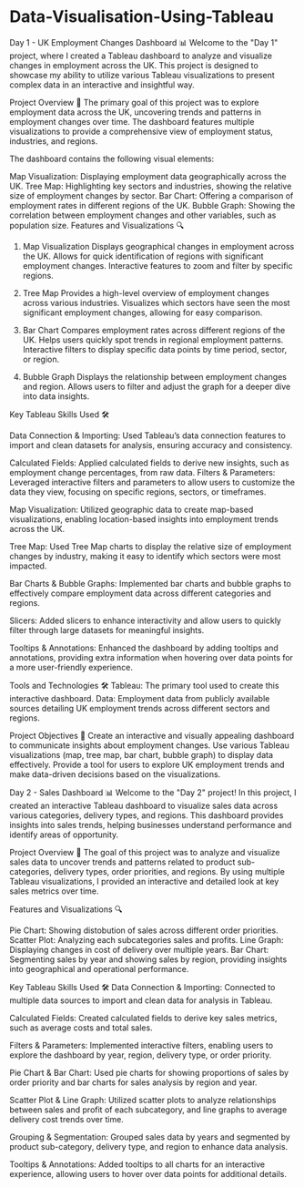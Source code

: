 # Data-Visualisation-Using-Tableau
Day 1 - UK Employment Changes Dashboard 📊
Welcome to the "Day 1" project, where I created a Tableau dashboard to analyze and visualize changes in employment across the UK. This project is designed to showcase my ability to utilize various Tableau visualizations to present complex data in an interactive and insightful way.

Project Overview 🚀
The primary goal of this project was to explore employment data across the UK, uncovering trends and patterns in employment changes over time. The dashboard features multiple visualizations to provide a comprehensive view of employment status, industries, and regions.

The dashboard contains the following visual elements:

Map Visualization: Displaying employment data geographically across the UK.
Tree Map: Highlighting key sectors and industries, showing the relative size of employment changes by sector.
Bar Chart: Offering a comparison of employment rates in different regions of the UK.
Bubble Graph: Showing the correlation between employment changes and other variables, such as population size.
Features and Visualizations 🔍
1. Map Visualization
Displays geographical changes in employment across the UK.
Allows for quick identification of regions with significant employment changes.
Interactive features to zoom and filter by specific regions.

3. Tree Map
Provides a high-level overview of employment changes across various industries.
Visualizes which sectors have seen the most significant employment changes, allowing for easy comparison.

4. Bar Chart
Compares employment rates across different regions of the UK.
Helps users quickly spot trends in regional employment patterns.
Interactive filters to display specific data points by time period, sector, or region.

5. Bubble Graph
Displays the relationship between employment changes and region.
Allows users to filter and adjust the graph for a deeper dive into data insights.

Key Tableau Skills Used 🛠️

Data Connection & Importing: Used Tableau’s data connection features to import and clean datasets for analysis, ensuring accuracy and consistency.

Calculated Fields: Applied calculated fields to derive new insights, such as employment change percentages, from raw data.
Filters & Parameters: Leveraged interactive filters and parameters to allow users to customize the data they view, focusing on specific regions, sectors, or timeframes.

Map Visualization: Utilized geographic data to create map-based visualizations, enabling location-based insights into employment trends across the UK.

Tree Map: Used Tree Map charts to display the relative size of employment changes by industry, making it easy to identify which sectors were most impacted.

Bar Charts & Bubble Graphs: Implemented bar charts and bubble graphs to effectively compare employment data across different categories and regions.

Slicers: Added slicers to enhance interactivity and allow users to quickly filter through large datasets for meaningful insights.

Tooltips & Annotations: Enhanced the dashboard by adding tooltips and annotations, providing extra information when hovering over data points for a more user-friendly experience.

Tools and Technologies 🛠️
Tableau: The primary tool used to create this interactive dashboard.
Data: Employment data from publicly available sources detailing UK employment trends across different sectors and regions.

Project Objectives 🎯
Create an interactive and visually appealing dashboard to communicate insights about employment changes.
Use various Tableau visualizations (map, tree map, bar chart, bubble graph) to display data effectively.
Provide a tool for users to explore UK employment trends and make data-driven decisions based on the visualizations.

Day 2 - Sales Dashboard 📊
Welcome to the "Day 2" project! In this project, I created an interactive Tableau dashboard to visualize sales data across various categories, delivery types, and regions. This dashboard provides insights into sales trends, helping businesses understand performance and identify areas of opportunity.

Project Overview 🚀
The goal of this project was to analyze and visualize sales data to uncover trends and patterns related to product sub-categories, delivery types, order priorities, and regions. By using multiple Tableau visualizations, I provided an interactive and detailed look at key sales metrics over time.

Features and Visualizations 🔍

Pie Chart: Showing distobution of sales across different order priorities.
Scatter Plot: Analyzing each subcategories sales and profits.
Line Graph: Displaying changes in cost of delivery over multiple years.
Bar Chart: Segmenting sales by year and showing sales by region, providing insights into geographical and operational performance.

Key Tableau Skills Used 🛠️
Data Connection & Importing: Connected to multiple data sources to import and clean data for analysis in Tableau.

Calculated Fields: Created calculated fields to derive key sales metrics, such as average costs and total sales.

Filters & Parameters: Implemented interactive filters, enabling users to explore the dashboard by year, region, delivery type, or order priority.

Pie Chart & Bar Chart: Used pie charts for showing proportions of sales by order priority and bar charts for sales analysis by region and year.

Scatter Plot & Line Graph: Utilized scatter plots to analyze relationships between sales and profit of each subcategory, and line graphs to average delivery cost trends over time.

Grouping & Segmentation: Grouped sales data by years and segmented by product sub-category, delivery type, and region to enhance data analysis.

Tooltips & Annotations: Added tooltips to all charts for an interactive experience, allowing users to hover over data points for additional details.
